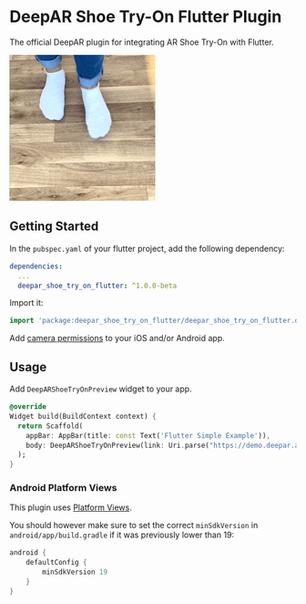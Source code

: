 <!--
This README describes the package. If you publish this package to pub.dev,
this README's contents appear on the landing page for your package.

For information about how to write a good package README, see the guide for
[writing package pages](https://dart.dev/guides/libraries/writing-package-pages).

For general information about developing packages, see the Dart guide for
[creating packages](https://dart.dev/guides/libraries/create-library-packages)
and the Flutter guide for
[developing packages and plugins](https://flutter.dev/developing-packages).
-->

# DeepAR Shoe Try-On Flutter Plugin

The official DeepAR plugin for integrating AR Shoe Try-On with Flutter.

![Shoe Try-On Gif](./static/shoe-try-on.gif)

## Getting Started

In the `pubspec.yaml` of your flutter project, add the following dependency:

```yaml
dependencies:
  ...
  deepar_shoe_try_on_flutter: ^1.0.0-beta
```

Import it:

```dart
import 'package:deepar_shoe_try_on_flutter/deepar_shoe_try_on_flutter.dart';
```

Add [camera permissions](https://pub.dev/packages/permission_handler#setup) to your iOS and/or Android app.

## Usage

Add `DeepARShoeTryOnPreview` widget to your app.

```dart
@override
Widget build(BuildContext context) {
  return Scaffold(
    appBar: AppBar(title: const Text('Flutter Simple Example')),
    body: DeepARShoeTryOnPreview(link: Uri.parse("https://demo.deepar.ai/flutter/shoe/nike-airforce1.deepar")),
  );
}
```

### Android Platform Views

This plugin uses
[Platform Views](https://flutter.dev/docs/development/platform-integration/platform-views).

You should however make sure to set the correct `minSdkVersion` in `android/app/build.gradle` if it was previously lower than 19:

```groovy
android {
    defaultConfig {
        minSdkVersion 19
    }
}
```

